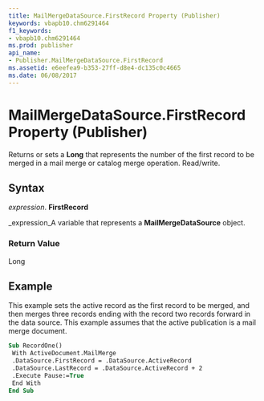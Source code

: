 ```yaml
---
title: MailMergeDataSource.FirstRecord Property (Publisher)
keywords: vbapb10.chm6291464
f1_keywords:
- vbapb10.chm6291464
ms.prod: publisher
api_name:
- Publisher.MailMergeDataSource.FirstRecord
ms.assetid: e6eefea9-b353-27ff-d8e4-dc135c0c4665
ms.date: 06/08/2017
---
```



# MailMergeDataSource.FirstRecord Property (Publisher)

Returns or sets a  **Long** that represents the number of the first record to be merged in a mail merge or catalog merge operation. Read/write.


## Syntax

 _expression_. **FirstRecord**

 _expression_A variable that represents a  **MailMergeDataSource** object.


### Return Value

Long


## Example

This example sets the active record as the first record to be merged, and then merges three records ending with the record two records forward in the data source. This example assumes that the active publication is a mail merge document.


```vb
Sub RecordOne() 
 With ActiveDocument.MailMerge 
 .DataSource.FirstRecord = .DataSource.ActiveRecord 
 .DataSource.LastRecord = .DataSource.ActiveRecord + 2 
 .Execute Pause:=True 
 End With 
End Sub
```


